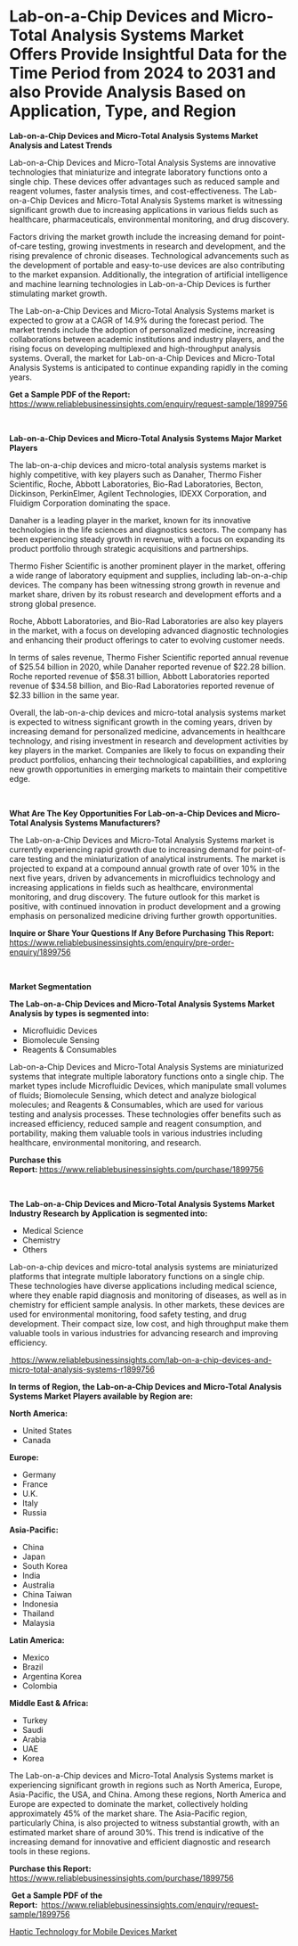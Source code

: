 <p><h1>Lab-on-a-Chip Devices and Micro-Total Analysis Systems Market Offers Provide Insightful Data for the Time Period from 2024 to 2031 and also Provide Analysis Based on Application, Type, and Region</h1></p><p><strong>Lab-on-a-Chip Devices and Micro-Total Analysis Systems Market Analysis and Latest Trends</strong></p>
<p><p>Lab-on-a-Chip Devices and Micro-Total Analysis Systems are innovative technologies that miniaturize and integrate laboratory functions onto a single chip. These devices offer advantages such as reduced sample and reagent volumes, faster analysis times, and cost-effectiveness. The Lab-on-a-Chip Devices and Micro-Total Analysis Systems market is witnessing significant growth due to increasing applications in various fields such as healthcare, pharmaceuticals, environmental monitoring, and drug discovery.</p><p>Factors driving the market growth include the increasing demand for point-of-care testing, growing investments in research and development, and the rising prevalence of chronic diseases. Technological advancements such as the development of portable and easy-to-use devices are also contributing to the market expansion. Additionally, the integration of artificial intelligence and machine learning technologies in Lab-on-a-Chip Devices is further stimulating market growth.</p><p>The Lab-on-a-Chip Devices and Micro-Total Analysis Systems market is expected to grow at a CAGR of 14.9% during the forecast period. The market trends include the adoption of personalized medicine, increasing collaborations between academic institutions and industry players, and the rising focus on developing multiplexed and high-throughput analysis systems. Overall, the market for Lab-on-a-Chip Devices and Micro-Total Analysis Systems is anticipated to continue expanding rapidly in the coming years.</p></p>
<p><strong>Get a Sample PDF of the Report:&nbsp;</strong> <a href="https://www.reliablebusinessinsights.com/enquiry/request-sample/1899756">https://www.reliablebusinessinsights.com/enquiry/request-sample/1899756</a></p>
<p>&nbsp;</p>
<p><strong>Lab-on-a-Chip Devices and Micro-Total Analysis Systems Major Market Players</strong></p>
<p><p>The lab-on-a-chip devices and micro-total analysis systems market is highly competitive, with key players such as Danaher, Thermo Fisher Scientific, Roche, Abbott Laboratories, Bio-Rad Laboratories, Becton, Dickinson, PerkinElmer, Agilent Technologies, IDEXX Corporation, and Fluidigm Corporation dominating the space.</p><p>Danaher is a leading player in the market, known for its innovative technologies in the life sciences and diagnostics sectors. The company has been experiencing steady growth in revenue, with a focus on expanding its product portfolio through strategic acquisitions and partnerships.</p><p>Thermo Fisher Scientific is another prominent player in the market, offering a wide range of laboratory equipment and supplies, including lab-on-a-chip devices. The company has been witnessing strong growth in revenue and market share, driven by its robust research and development efforts and a strong global presence.</p><p>Roche, Abbott Laboratories, and Bio-Rad Laboratories are also key players in the market, with a focus on developing advanced diagnostic technologies and enhancing their product offerings to cater to evolving customer needs.</p><p>In terms of sales revenue, Thermo Fisher Scientific reported annual revenue of $25.54 billion in 2020, while Danaher reported revenue of $22.28 billion. Roche reported revenue of $58.31 billion, Abbott Laboratories reported revenue of $34.58 billion, and Bio-Rad Laboratories reported revenue of $2.33 billion in the same year.</p><p>Overall, the lab-on-a-chip devices and micro-total analysis systems market is expected to witness significant growth in the coming years, driven by increasing demand for personalized medicine, advancements in healthcare technology, and rising investment in research and development activities by key players in the market. Companies are likely to focus on expanding their product portfolios, enhancing their technological capabilities, and exploring new growth opportunities in emerging markets to maintain their competitive edge.</p></p>
<p>&nbsp;</p>
<p><strong>What Are The Key Opportunities For Lab-on-a-Chip Devices and Micro-Total Analysis Systems Manufacturers?</strong></p>
<p><p>The Lab-on-a-Chip Devices and Micro-Total Analysis Systems market is currently experiencing rapid growth due to increasing demand for point-of-care testing and the miniaturization of analytical instruments. The market is projected to expand at a compound annual growth rate of over 10% in the next five years, driven by advancements in microfluidics technology and increasing applications in fields such as healthcare, environmental monitoring, and drug discovery. The future outlook for this market is positive, with continued innovation in product development and a growing emphasis on personalized medicine driving further growth opportunities.</p></p>
<p><strong>Inquire or Share Your Questions If Any Before Purchasing This Report:</strong> <a href="https://www.reliablebusinessinsights.com/enquiry/pre-order-enquiry/1899756">https://www.reliablebusinessinsights.com/enquiry/pre-order-enquiry/1899756</a></p>
<p>&nbsp;</p>
<p><strong>Market Segmentation</strong></p>
<p><strong>The Lab-on-a-Chip Devices and Micro-Total Analysis Systems Market Analysis by types is segmented into:</strong></p>
<p><ul><li>Microfluidic Devices</li><li>Biomolecule Sensing</li><li>Reagents & Consumables</li></ul></p>
<p><p>Lab-on-a-Chip Devices and Micro-Total Analysis Systems are miniaturized systems that integrate multiple laboratory functions onto a single chip. The market types include Microfluidic Devices, which manipulate small volumes of fluids; Biomolecule Sensing, which detect and analyze biological molecules; and Reagents & Consumables, which are used for various testing and analysis processes. These technologies offer benefits such as increased efficiency, reduced sample and reagent consumption, and portability, making them valuable tools in various industries including healthcare, environmental monitoring, and research.</p></p>
<p><strong>Purchase this Report:&nbsp;</strong><a href="https://www.reliablebusinessinsights.com/purchase/1899756">https://www.reliablebusinessinsights.com/purchase/1899756</a></p>
<p>&nbsp;</p>
<p><strong>The Lab-on-a-Chip Devices and Micro-Total Analysis Systems Market Industry Research by Application is segmented into:</strong></p>
<p><ul><li>Medical Science</li><li>Chemistry</li><li>Others</li></ul></p>
<p><p>Lab-on-a-chip devices and micro-total analysis systems are miniaturized platforms that integrate multiple laboratory functions on a single chip. These technologies have diverse applications including medical science, where they enable rapid diagnosis and monitoring of diseases, as well as in chemistry for efficient sample analysis. In other markets, these devices are used for environmental monitoring, food safety testing, and drug development. Their compact size, low cost, and high throughput make them valuable tools in various industries for advancing research and improving efficiency.</p></p>
<p><a href="https://www.reliablebusinessinsights.com/lab-on-a-chip-devices-and-micro-total-analysis-systems-r1899756">&nbsp;https://www.reliablebusinessinsights.com/lab-on-a-chip-devices-and-micro-total-analysis-systems-r1899756</a></p>
<p><strong>In terms of Region, the Lab-on-a-Chip Devices and Micro-Total Analysis Systems Market Players available by Region are:</strong></p>
<p>
    <p> <strong> North America: </strong>
        <ul>
            <li>United States</li>
            <li>Canada</li>
        </ul>
        </p> 
    <p> <strong> Europe: </strong>
        <ul>
            <li>Germany</li>
            <li>France</li>
            <li>U.K.</li>
            <li>Italy</li>
            <li>Russia</li>
        </ul>
        </p> 
    <p> <strong> Asia-Pacific: </strong>
        <ul>
            <li>China</li>
            <li>Japan</li>
            <li>South Korea</li>
            <li>India</li>
            <li>Australia</li>
            <li>China Taiwan</li>
            <li>Indonesia</li>
            <li>Thailand</li>
            <li>Malaysia</li>
        </ul>
        </p> 
    <p> <strong> Latin America: </strong>
        <ul>
            <li>Mexico</li>
            <li>Brazil</li>
            <li>Argentina Korea</li>
            <li>Colombia</li>
        </ul>
        </p> 
    <p> <strong> Middle East & Africa: </strong>
        <ul>
            <li>Turkey</li>
            <li>Saudi</li>
            <li>Arabia</li>
            <li>UAE</li>
            <li>Korea</li>
        </ul>
    </p>
    </p>
<p><p>The Lab-on-a-Chip devices and Micro-Total Analysis Systems market is experiencing significant growth in regions such as North America, Europe, Asia-Pacific, the USA, and China. Among these regions, North America and Europe are expected to dominate the market, collectively holding approximately 45% of the market share. The Asia-Pacific region, particularly China, is also projected to witness substantial growth, with an estimated market share of around 30%. This trend is indicative of the increasing demand for innovative and efficient diagnostic and research tools in these regions.</p></p>
<p><strong>Purchase this Report: </strong><a href="https://www.reliablebusinessinsights.com/purchase/1899756">https://www.reliablebusinessinsights.com/purchase/1899756</a></p>
<p>&nbsp;<strong>Get a Sample PDF of the Report:&nbsp;&nbsp;</strong><a href="https://www.reliablebusinessinsights.com/enquiry/request-sample/1899756">https://www.reliablebusinessinsights.com/enquiry/request-sample/1899756</a></p>
<p><strong></strong></p>
<p><p><a href="https://github.com/johnbach50/Market-Research-Report-List-4/blob/main/haptic-technology-for-mobile-devices-market.md">Haptic Technology for Mobile Devices Market</a></p></p>